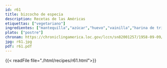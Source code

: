 ```yaml
---
id: r61
title: bizcocho de especia
description: Recetas de las Américas
etiquettas: ["vegetariano"]
ingredientes: ["mantequilla","azúcar","huevo","vainilla","harina de trigo","polvo de hornear","sal","canela","clavos","nuez moscada","leche","pasas",""]
plato: ["postre"]
chronam: https://chroniclingamerica.loc.gov/lccn/sn82001257/1958-09-09/ed-1/seq-4/
jpg: r61.jpg
pdf: r61.pdf
---
```


{{< readFile file="./html/recipes/r61.html">}}